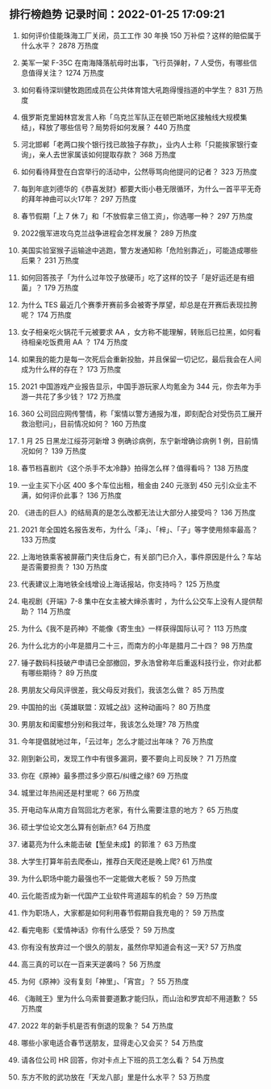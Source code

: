 
## 排行榜趋势 记录时间：2022-01-25 17:09:21
  
  1. 如何评价佳能珠海工厂关闭，员工工作 30 年换 150 万补偿？这样的赔偿属于什么水平？ 2878 万热度
    
  2. 美军一架 F-35C 在南海降落航母时出事，飞行员弹射，7 人受伤，有哪些信息值得关注？ 1274 万热度
    
  3. 如何看待深圳健牧跑团成员在公共体育馆大吼跑得慢挡道的中学生？ 831 万热度
    
  4. 俄罗斯克里姆林宫发言人称「乌克兰军队正在顿巴斯地区接触线大规模集结」，释放了哪些信号？局势将如何发展？ 440 万热度
    
  5. 河北邯郸「老两口挨个银行找已故独子存款」，业内人士称「只能挨家银行查询」，亲人去世家属该如何提取存款？ 368 万热度
    
  6. 如何看待拜登在白宫举行的活动中，公然辱骂向他提问的记者？ 323 万热度
    
  7. 每到年底刘德华的《恭喜发财》都要大街小巷无限循环，为什么一首平平无奇的拜年神曲可以火17年？ 297 万热度
    
  8. 春节假期「上 7 休 7」和「不放假拿三倍工资」，你选哪一种？ 297 万热度
    
  9. 2022俄军进攻乌克兰战争进程会怎样发展？ 289 万热度
    
  10. 美国实验室猴子运输途中逃跑，警方发通知称「危险别靠近」，可能造成哪些后果？ 231 万热度
    
  11. 如何回答孩子「为什么过年饺子放硬币」吃了这样的饺子「是好运还是有细菌」？ 179 万热度
    
  12. 为什么 TES 最近几个赛季开赛前多会被寄予厚望，却总是在开赛后表现拉胯呢？ 174 万热度
    
  13. 女子相亲吃火锅花千元被要求 AA ，女方称不能理解，转账后已拉黑，如何看待相亲吃饭费用 AA ？ 174 万热度
    
  14. 如果我的能力是每一次死后会重新投胎，并且保留一切记忆，最后我会在人间成为什么样的存在？ 173 万热度
    
  15. 2021 中国游戏产业报告显示，中国手游玩家人均氪金为 344 元，你去年为手游一共花了多少钱？ 172 万热度
    
  16. 360 公司回应网传警情，称「案情以警方通报为准，即刻配合对受伤员工展开救治慰问」，目前情况如何？ 160 万热度
    
  17. 1 月 25 日黑龙江绥芬河新增 3 例确诊病例，东宁新增确诊病例 1 例，目前情况如何？ 139 万热度
    
  18. 春节档喜剧片《这个杀手不太冷静》拍得怎么样？值得看吗？ 138 万热度
    
  19. 一业主买下小区 400 多个车位出租，租金由 240 元涨到 450 元引众业主不满，如何评价此事？ 136 万热度
    
  20. 《进击的巨人》的结局真的是怎么改都无法让大部分人接受吗？ 136 万热度
    
  21. 2021 年全国姓名报告发布，为什么「泽」、「梓」、「子」等字使用频率最高？ 133 万热度
    
  22. 上海地铁乘客被屏蔽门夹住后身亡，有关部门已介入，事件原因是什么？车站是否需要担责？ 130 万热度
    
  23. 代表建议上海地铁全线增设上海话报站，你支持吗？ 125 万热度
    
  24. 电视剧《开端》7-8 集中在女主被大婶杀害时 ，为什么公交车上没有人提供帮助？ 114 万热度
    
  25. 为什么《我不是药神》不能像《寄生虫》一样获得国际认可？ 113 万热度
    
  26. 为什么北方的小年是腊月二十三，而南方的小年是腊月二十四？ 98 万热度
    
  27. 锤子数码科技破产申请已全部撤回，罗永浩曾称年后重返科技行业，你对此都有哪些期待？ 89 万热度
    
  28. 男朋友父母风评很差，我父母反对我们，我该怎么做？ 85 万热度
    
  29. 中国拍的出《英雄联盟：双城之战》这种动画吗？ 80 万热度
    
  30. 男朋友和闺蜜想分别和我过年，我该怎么处理? 78 万热度
    
  31. 今年提倡就地过年，「云过年」怎么才能过出年味？ 76 万热度
    
  32. 刚到新公司，发现工作中有很多漏洞，要不要向上司反映？ 71 万热度
    
  33. 你在《原神》最多攒过多少原石/纠缠之缘? 69 万热度
    
  34. 城里过年热闹还是村里呢？ 66 万热度
    
  35. 开电动车从南方自驾回北方老家，有什么需要注意的地方？ 65 万热度
    
  36. 硕士学位论文怎么算有创新点? 64 万热度
    
  37. 诸葛亮为什么未能击破【堑垒未成】的郭淮？ 63 万热度
    
  38. 大学生打算年前去爬泰山，推荐白天爬还是晚上爬? 61 万热度
    
  39. 为什么职场中能力最强也不一定能做大老板？ 59 万热度
    
  40. 云化能否成为新一代国产工业软件弯道超车的机会？ 59 万热度
    
  41. 作为职场人，大家都是如何利用春节假期自我充电的？ 59 万热度
    
  42. 看完电影《爱情神话》你有什么感受？ 59 万热度
    
  43. 你有没有放弃过一个很久的朋友，虽然你早知道会有这一天? 57 万热度
    
  44. 高三真的可以在一百来天逆袭吗？ 56 万热度
    
  45. 为何《原神》没有复刻「神里」、「宵宫」？ 55 万热度
    
  46. 《海贼王》里为什么乌索普要道歉才能归队，而山治和罗宾却不用道歉？ 55 万热度
    
  47. 2022 年的新手机是否有倒退的现象？ 54 万热度
    
  48. 哪些小家电适合春节送朋友，显得走心又会买？ 54 万热度
    
  49. 请各位公司 HR 回答，你对卡点上下班的员工怎么看？ 54 万热度
    
  50. 东方不败的武功放在「天龙八部」里是什么水平？ 53 万热度
    